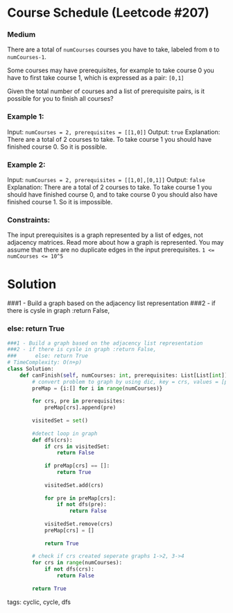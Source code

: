 Course Schedule (Leetcode #207)
===============================
### Medium
There are a total of `numCourses` courses you have to take, labeled from `0` to `numCourses-1`.

Some courses may have prerequisites, for example to take course 0 you have to first take course 1, which is expressed as a pair: `[0,1]`

Given the total number of courses and a list of prerequisite pairs, is it possible for you to finish all courses?

### Example 1:

Input: `numCourses = 2, prerequisites = [[1,0]]`
Output: `true`
Explanation: There are a total of 2 courses to take.
             To take course 1 you should have finished course 0. So it is possible.
### Example 2:

Input: `numCourses = 2, prerequisites = [[1,0],[0,1]]`
Output: `false`
Explanation: There are a total of 2 courses to take.
             To take course 1 you should have finished course 0, and to take course 0 you should
             also have finished course 1. So it is impossible.


### Constraints:

The input prerequisites is a graph represented by a list of edges, not adjacency matrices. Read more about how a graph is represented.
You may assume that there are no duplicate edges in the input prerequisites.
`1 <= numCourses <= 10^5`

Solution
========
###1 - Build a graph based on the adjacency list representation
###2 - if there is cysle in graph :return False, 
###      else: return True

```python
###1 - Build a graph based on the adjacency list representation
###2 - if there is cysle in graph :return False, 
###      else: return True
# TimeComplexity: O(n+p)
class Solution:
    def canFinish(self, numCourses: int, prerequisites: List[List[int]]) -> bool:
        # convert problem to graph by using dic, key = crs, values = [pre1, pre2, ...]
        preMap = {i:[] for i in range(numCourses)}
        
        for crs, pre in prerequisites:
            preMap[crs].append(pre)
        
        visitedSet = set()
        
        #detect loop in graph
        def dfs(crs):
            if crs in visitedSet:
                return False
            
            if preMap[crs] == []:
                return True
            
            visitedSet.add(crs)
            
            for pre in preMap[crs]:
                if not dfs(pre):
                    return False
                
            visitedSet.remove(crs)
            preMap[crs] = []
            
            return True
        
        # check if crs created seperate graphs 1->2, 3->4
        for crs in range(numCourses):
            if not dfs(crs):
                return False
            
        return True
```
tags: cyclic, cycle, dfs
